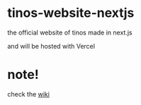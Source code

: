 # tinos-website-nextjs
the official website of tinos made in next.js

and will be hosted with Vercel
# note! 
check the [wiki](https://github.com/randomusert/tinos-website-nextjs/wiki)
